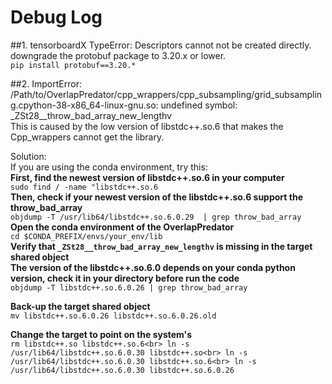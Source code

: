 # Debug Log

##1. tensorboardX TypeError: Descriptors cannot not be created directly. downgrade the protobuf package to 3.20.x or lower.<br>
`pip install protobuf==3.20.*`<br>



##2. ImportError: /Path/to/OverlapPredator/cpp_wrappers/cpp_subsampling/grid_subsampling.cpython-38-x86_64-linux-gnu.so: undefined symbol: _ZSt28__throw_bad_array_new_lengthv<br>
This is caused by the low version of libstdc++.so.6 that makes the Cpp_wrappers cannot get the library.<br>

Solution:<br>
If you are using the conda environment, try this:<br>
**First, find the newest version of libstdc++.so.6 in your computer**<br>
`sudo find / -name "libstdc++.so.6`<br>
**Then, check if your newest version of the libstdc++.so.6 support the throw_bad_array**<br>
`objdump -T /usr/lib64/libstdc++.so.6.0.29  | grep throw_bad_array`<br>
**Open the conda environment of the OverlapPredator**<br>
`cd $CONDA_PREFIX/envs/your_env/lib`<br>
**Verify that `_ZSt28__throw_bad_array_new_lengthv` is missing in the target shared object**<br>
**The version of the libstdc++.so.6.0 depends on your conda python version, check it in your directory before run the code**<br>
`objdump -T libstdc++.so.6.0.26 | grep throw_bad_array`<br>

**Back-up the target shared object**<br>
`mv libstdc++.so.6.0.26 libstdc++.so.6.0.26.old`<br>

**Change the target to point on the system's**<br>
`rm libstdc++.so libstdc++.so.6<br>
ln -s /usr/lib64/libstdc++.so.6.0.30 libstdc++.so<br>
ln -s /usr/lib64/libstdc++.so.6.0.30 libstdc++.so.6<br>
ln -s /usr/lib64/libstdc++.so.6.0.30 libstdc++.so.6.0.26`<br>
